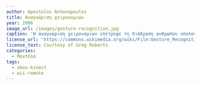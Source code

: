 ```yaml
---
author: Apostolos Antonopoulos
title: Αναγνώριση χειρονομιών
year: 2006
image_url: /images/gesture-recognition.jpg
caption: 'Η αναγνώριση χειρονομιών επέτρεψε τη διάδραση ανθρώπου υπολογιστή μέσω τεχνικών αναγνώρισης της θέσης του σώματος ανοίγοντας δρόμο για νέες εφαρμογές σε πολλούς τομείς'
license_url: 'https://commons.wikimedia.org/wiki/File:Gesture_Recognition.jpg'
license_text: Courtesy of Greg Roberts
categories:
  - Μοντέλα 
tags:
  - xbox-kinect
  - wii-remote
---
```

